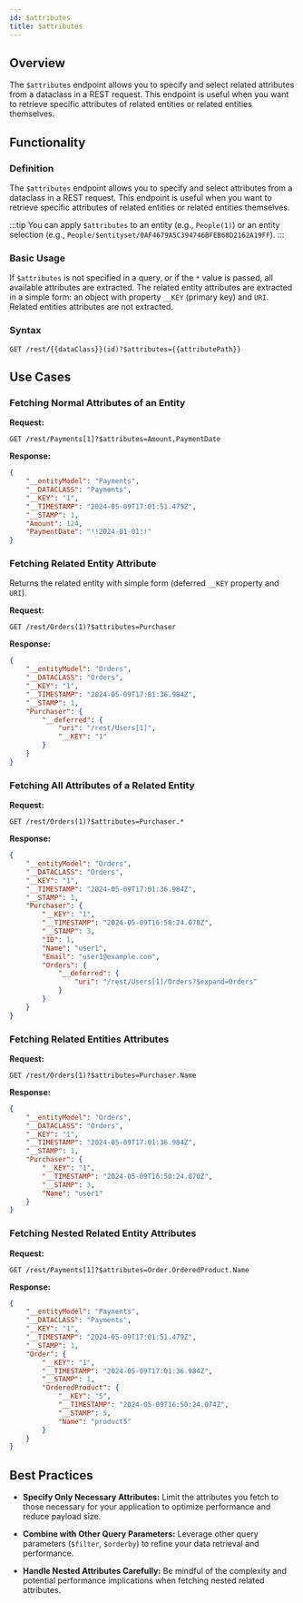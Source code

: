 ```yaml
---
id: $attributes
title: $attributes 
---
```



## Overview

The `$attributes` endpoint allows you to specify and select related attributes from a dataclass in a REST request. This endpoint is useful when you want to retrieve specific attributes of related entities or related entities themselves.

## Functionality

### Definition

The `$attributes` endpoint allows you to specify and select attributes from a dataclass in a REST request. This endpoint is useful when you want to retrieve specific attributes of related entities or related entities themselves.

:::tip
You can apply `$attributes` to an entity (e.g., `People(1)`) or an entity selection (e.g., `People/$entityset/0AF4679A5C394746BFEB68D2162A19FF`).
:::

### Basic Usage

If `$attributes` is not specified in a query, or if the `*` value is passed, all available attributes are extracted. The related entity attributes are extracted in a simple form: an object with property `__KEY` (primary key) and `URI`. Related entities attributes are not extracted.

### Syntax

```
GET /rest/{{dataClass}}(id)?$attributes={{attributePath}}
```



## Use Cases

### Fetching Normal Attributes of an Entity

**Request:**

```
GET /rest/Payments[1]?$attributes=Amount,PaymentDate
```

**Response:**

```json
{
    "__entityModel": "Payments",
    "__DATACLASS": "Payments",
    "__KEY": "1",
    "__TIMESTAMP": "2024-05-09T17:01:51.479Z",
    "__STAMP": 1,
    "Amount": 124,
    "PaymentDate": "!!2024-01-01!!"
}
```



### Fetching Related Entity Attribute

Returns the related entity with simple form (deferred `__KEY` property and `URI`).

**Request:**

```
GET /rest/Orders(1)?$attributes=Purchaser
```

**Response:**

```json
{
    "__entityModel": "Orders",
    "__DATACLASS": "Orders",
    "__KEY": "1",
    "__TIMESTAMP": "2024-05-09T17:01:36.984Z",
    "__STAMP": 1,
    "Purchaser": {
        "__deferred": {
            "uri": "/rest/Users[1]",
            "__KEY": "1"
        }
    }
}
```

### Fetching All Attributes of a Related Entity

**Request:**

```
GET /rest/Orders(1)?$attributes=Purchaser.*
```

**Response:**

```json
{
    "__entityModel": "Orders",
    "__DATACLASS": "Orders",
    "__KEY": "1",
    "__TIMESTAMP": "2024-05-09T17:01:36.984Z",
    "__STAMP": 1,
    "Purchaser": {
        "__KEY": "1",
        "__TIMESTAMP": "2024-05-09T16:50:24.070Z",
        "__STAMP": 3,
        "ID": 1,
        "Name": "user1",
        "Email": "user1@example.com",
        "Orders": {
            "__deferred": {
                "uri": "/rest/Users[1]/Orders?$expand=Orders"
            }
        }
    }
}
```

### Fetching Related Entities Attributes

**Request:**

```
GET /rest/Orders(1)?$attributes=Purchaser.Name
```

**Response:**

```json
{
    "__entityModel": "Orders",
    "__DATACLASS": "Orders",
    "__KEY": "1",
    "__TIMESTAMP": "2024-05-09T17:01:36.984Z",
    "__STAMP": 1,
    "Purchaser": {
        "__KEY": "1",
        "__TIMESTAMP": "2024-05-09T16:50:24.070Z",
        "__STAMP": 3,
        "Name": "user1"
    }
}
```


### Fetching Nested Related Entity Attributes

**Request:**

```
GET /rest/Payments[1]?$attributes=Order.OrderedProduct.Name
```

**Response:**

```json
{
    "__entityModel": "Payments",
    "__DATACLASS": "Payments",
    "__KEY": "1",
    "__TIMESTAMP": "2024-05-09T17:01:51.479Z",
    "__STAMP": 1,
    "Order": {
        "__KEY": "1",
        "__TIMESTAMP": "2024-05-09T17:01:36.984Z",
        "__STAMP": 1,
        "OrderedProduct": {
            "__KEY": "5",
            "__TIMESTAMP": "2024-05-09T16:50:24.074Z",
            "__STAMP": 5,
            "Name": "product5"
        }
    }
}
```

## Best Practices

- **Specify Only Necessary Attributes:** Limit the attributes you fetch to those necessary for your application to optimize performance and reduce payload size.

- **Combine with Other Query Parameters:** Leverage other query parameters (`$filter`, `$orderby`) to refine your data retrieval and performance.

- **Handle Nested Attributes Carefully:** Be mindful of the complexity and potential performance implications when fetching nested related attributes.

